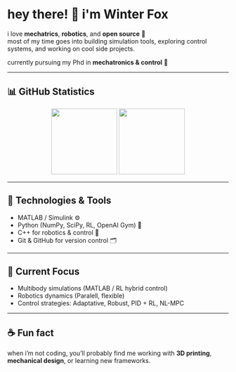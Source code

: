 # hey there! 👋 i'm Winter Fox  

i love **mechatrics**, **robotics**, and **open source** 🚀  
most of my time goes into building simulation tools, exploring control systems, and working on cool side projects.  

currently pursuing my Phd in **mechatronics & control** 🤖  

---

## 📊 GitHub Statistics  

<p align="center">
  <img src="https://github-readme-stats.vercel.app/api?username=your-username&show_icons=true&theme=radical" height="150"/>
  <img src="https://github-readme-stats.vercel.app/api/top-langs/?username=your-username&layout=compact&theme=radical" height="150"/>
</p>

---

## 🔧 Technologies & Tools  

- MATLAB / Simulink ⚙️  
- Python (NumPy, SciPy, RL, OpenAI Gym) 🐍  
- C++ for robotics & control 🚀  
- Git & GitHub for version control 🗂️  

---

## 🌱 Current Focus  

- Multibody simulations (MATLAB / RL hybrid control)  
- Robotics dynamics (Paralell, flexible)  
- Control strategies: Adaptative, Robust, PID + RL, NL-MPC  

---

## ☕ Fun fact  

when i’m not coding, you’ll probably find me working with **3D printing**, **mechanical design**, or learning new frameworks.  
